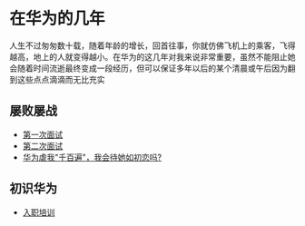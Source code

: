 # 在华为的几年
人生不过匆匆数十载，随着年龄的增长，回首往事，你就仿佛飞机上的乘客，飞得越高，地上的人就变得越小。在华为的这几年对我来说非常重要，虽然不能阻止她会随着时间流逝最终变成一段经历，但可以保证多年以后的某个清晨或午后因为翻到这些点点滴滴而无比充实
## 屡败屡战
- [第一次面试](./never-gave-up/1st-interview.md)
- [第二次面试](./never-gave-up/2nd-interview.md)
- [华为虐我"千百遍"，我会待她如初恋吗?](./never-gave-up/last-interview.md)
## 初识华为
- [入职培训](./probation-period/new-employee-orientation.md)